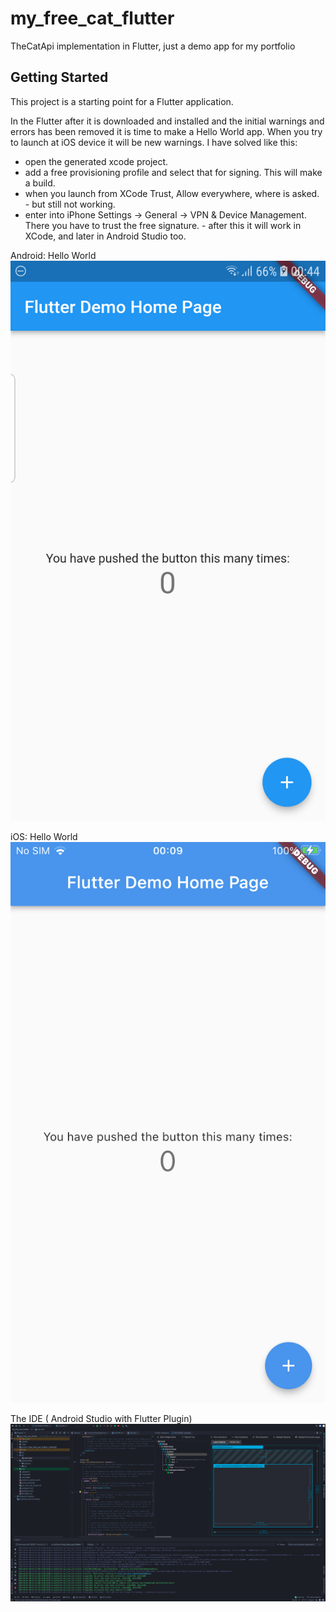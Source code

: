 # my_free_cat_flutter

TheCatApi implementation in Flutter, just a demo app for my portfolio

## Getting Started

This project is a starting point for a Flutter application.

In the Flutter after it is downloaded and installed and the initial warnings and errors has been removed it is time to make a Hello World app.
When you try to launch at iOS device it will be new warnings. I have solved like this: 
- open the generated xcode project.
- add a free provisioning profile and select that for signing. This will make a build.
- when you launch from XCode Trust, Allow everywhere, where is asked. - but still not working.
- enter into iPhone Settings -> General -> VPN & Device Management. There you have to trust the free signature. - after this it will work in XCode, and later in Android Studio too.

Android: Hello World
![Android screenshot](/screenshots/android/Screenshot_20220407_004436.png?raw=true "Optional Title")


iOS: Hello World
![iOS screenshot](/screenshots/ios/IMG_0010.PNG?raw=true "Optional Title")


The IDE ( Android Studio with Flutter Plugin)
![IDE screenshot](/screenshots/desktop/Screenshot_2022-04-07_at_00.50.22.png?raw=true "Optional Title")

